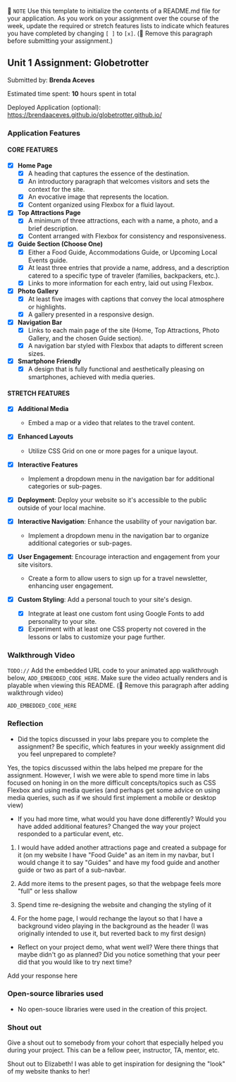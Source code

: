 📝 `NOTE` Use this template to initialize the contents of a README.md file for your application. As you work on your assignment over the course of the week, update the required or stretch features lists to indicate which features you have completed by changing `[ ]` to `[x]`. (🚫 Remove this paragraph before submitting your assignment.)

## Unit 1 Assignment: Globetrotter

Submitted by: **Brenda Aceves**

Estimated time spent: **10** hours spent in total

Deployed Application (optional): https://brendaaceves.github.io/globetrotter.github.io/

### Application Features

#### CORE FEATURES

- [x] **Home Page**
  - [x] A heading that captures the essence of the destination.
  - [x] An introductory paragraph that welcomes visitors and sets the context for the site.
  - [x] An evocative image that represents the location.
  - [x] Content organized using Flexbox for a fluid layout.

- [x] **Top Attractions Page**
  - [x] A minimum of three attractions, each with a name, a photo, and a brief description.
  - [x] Content arranged with Flexbox for consistency and responsiveness.

- [x] **Guide Section (Choose One)**
  - [x] Either a Food Guide, Accommodations Guide, or Upcoming Local Events guide.
  - [x] At least three entries that provide a name, address, and a description catered to a specific type of traveler (families, backpackers, etc.).
  - [x] Links to more information for each entry, laid out using Flexbox.

- [x] **Photo Gallery**
  - [x] At least five images with captions that convey the local atmosphere or highlights.
  - [x] A gallery presented in a responsive design.

- [x] **Navigation Bar**
  - [x] Links to each main page of the site (Home, Top Attractions, Photo Gallery, and the chosen Guide section).
  - [x] A navigation bar styled with Flexbox that adapts to different screen sizes.  

- [x] **Smartphone Friendly**
  - [x] A design that is fully functional and aesthetically pleasing on smartphones, achieved with media queries.

#### STRETCH FEATURES

- [x] **Additional Media**
  - Embed a map or a video that relates to the travel content.

- [x] **Enhanced Layouts**
  - Utilize CSS Grid on one or more pages for a unique layout.

- [x] **Interactive Features**
  - Implement a dropdown menu in the navigation bar for additional categories or sub-pages.

- [x] **Deployment**: Deploy your website so it's accessible to the public outside of your local machine. 

- [x] **Interactive Navigation**: Enhance the usability of your navigation bar.
  - Implement a dropdown menu in the navigation bar to organize additional categories or sub-pages.

- [x] **User Engagement**: Encourage interaction and engagement from your site visitors.
  - Create a form to allow users to sign up for a travel newsletter, enhancing user engagement.

- [x] **Custom Styling**: Add a personal touch to your site's design.
  - [x] Integrate at least one custom font using Google Fonts to add personality to your site.
  - [x] Experiment with at least one CSS property not covered in the lessons or labs to customize your page further.

### Walkthrough Video

`TODO://` Add the embedded URL code to your animated app walkthrough below, `ADD_EMBEDDED_CODE_HERE`. Make sure the video actually renders and is playable when viewing this README. (🚫 Remove this paragraph after adding walkthrough video)

`ADD_EMBEDDED_CODE_HERE`

### Reflection

* Did the topics discussed in your labs prepare you to complete the assignment? Be specific, which features in your weekly assignment did you feel unprepared to complete?

Yes, the topics discussed within the labs helped me prepare for the assignment. However, I wish we were able to spend more time in labs focused on honing in on the more difficult
concepts/topics such as CSS Flexbox and using media queries (and perhaps get some advice on using media queries, such as if we should first implement a mobile or desktop view)

* If you had more time, what would you have done differently? Would you have added additional features? Changed the way your project responded to a particular event, etc.
  
1. I would have added another attractions page and created a subpage for it (on my website I have "Food Guide" as an item in my navbar, but I would change it to say "Guides" and have
my food guide and another guide or two as part of a sub-navbar.

2. Add more items to the present pages, so that the webpage feels more "full" or less shallow

3. Spend time re-designing the website and changing the styling of it

4. For the home page, I would rechange the layout so that I have a background video playing in the background as the header (I was originally intended to use it, but reverted back to my first design)

* Reflect on your project demo, what went well? Were there things that maybe didn't go as planned? Did you notice something that your peer did that you would like to try next time?

Add your response here

### Open-source libraries used
- No open-souce libraries were used in the creation of this project.

### Shout out

Give a shout out to somebody from your cohort that especially helped you during your project. This can be a fellow peer, instructor, TA, mentor, etc.

Shout out to Elizabeth! I was able to get inspiration for designing the "look" of my website thanks to her!
